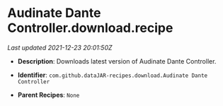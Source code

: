 # Audinate Dante Controller.download.recipe

_Last updated 2021-12-23 20:01:50Z_

- **Description**: Downloads latest version of Audinate Dante Controller.

- **Identifier**: `com.github.dataJAR-recipes.download.Audinate Dante Controller`

- **Parent Recipes**: `None`

